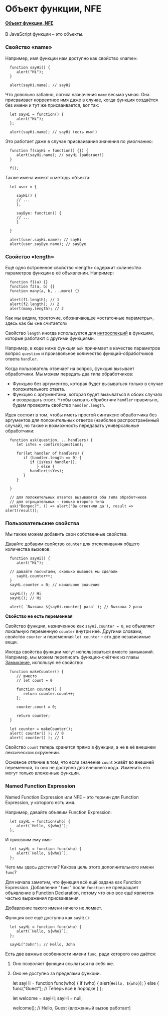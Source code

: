 # Объект функции, NFE

#### [Объект функции, NFE](https://learn.javascript.ru/function-object)

В JavaScript функции – это объекты.

### Свойство «name»

Например, имя функции нам доступно как свойство «name»:

      function sayHi() {
         alert("Hi");
      }
      
      alert(sayHi.name); // sayHi

Что довольно забавно, логика назначения `name` весьма умная. Она присваивает корректное имя даже в случае, когда функция
создаётся без имени и тут же присваивается, вот так:

      let sayHi = function() {
         alert("Hi");
      };
      
      alert(sayHi.name); // sayHi (есть имя!)

Это работает даже в случае присваивания значения по умолчанию:

      function f(sayHi = function() {}) {
         alert(sayHi.name); // sayHi (работает!)
      }
      
      f();

Также имена имеют и методы объекта:

      let user = {
      
         sayHi() {
         // ...
         },
         
         sayBye: function() {
         // ...
         }
      
      }
      
      alert(user.sayHi.name); // sayHi
      alert(user.sayBye.name); // sayBye

### Свойство «length»

Ещё одно встроенное свойство «length» содержит количество параметров функции в её объявлении. Например:

      function f1(a) {}
      function f2(a, b) {}
      function many(a, b, ...more) {}
      
      alert(f1.length); // 1
      alert(f2.length); // 2
      alert(many.length); // 2

Как мы видим, троеточие, обозначающее «остаточные параметры», здесь как бы «не считается»

Свойство `length` иногда используется
для [интроспекций](https://ru.wikipedia.org/wiki/%D0%98%D0%BD%D1%82%D1%80%D0%BE%D1%81%D0%BF%D0%B5%D0%BA%D1%86%D0%B8%D1%8F_(%D0%BF%D1%80%D0%BE%D0%B3%D1%80%D0%B0%D0%BC%D0%BC%D0%B8%D1%80%D0%BE%D0%B2%D0%B0%D0%BD%D0%B8%D0%B5))
в функциях, которые работают с другими функциями.

Например, в коде ниже функция `ask` принимает в качестве параметров вопрос `question` и произвольное количество
функций-обработчиков ответа `handler`.

Когда пользователь отвечает на вопрос, функция вызывает обработчики. Мы можем передать два типа обработчиков:

- Функцию без аргументов, которая будет вызываться только в случае положительного ответа.
- Функцию с аргументами, которая будет вызываться в обоих случаях и возвращать ответ.
  Чтобы вызвать обработчик `handler` правильно, будем проверять свойство `handler.length`.

Идея состоит в том, чтобы иметь простой синтаксис обработчика без аргументов для положительных ответов (наиболее
распространённый случай), но также и возможность передавать универсальные обработчики:

      function ask(question, ...handlers) {
         let isYes = confirm(question);
         
         for(let handler of handlers) {
            if (handler.length == 0) {
               if (isYes) handler();
                  } else {
               handler(isYes);
            }
         }
         
      }
      
      // для положительных ответов вызываются оба типа обработчиков
      // для отрицательных - только второго типа
      ask("Вопрос?", () => alert('Вы ответили да'), result => alert(result));

### Пользовательские свойства

Мы также можем добавить свои собственные свойства.

Давайте добавим свойство `counter` для отслеживания общего количества вызовов:

      function sayHi() {
         alert("Hi");
      
      // давайте посчитаем, сколько вызовов мы сделали
         sayHi.counter++;
      }
      sayHi.counter = 0; // начальное значение
      
      sayHi(); // Hi
      sayHi(); // Hi
      
      alert( `Вызвана ${sayHi.counter} раза` ); // Вызвана 2 раза

**Свойство не есть переменная**

Свойство функции, назначенное как `sayHi.counter = 0`, не объявляет локальную переменную `counter` внутри неё. Другими
словами, свойство `counter` и переменная `let counter` – это две независимые вещи.

Иногда свойства функции могут использоваться вместо замыканий. Например, мы можем переписать функцию-счётчик из
главы [Замыкание](https://learn.javascript.ru/closure), используя её свойство:

      function makeCounter() {
         // вместо
         // let count = 0
         
         function counter() {
            return counter.count++;
         };
         
         counter.count = 0;
         
         return counter;
      }
      
      let counter = makeCounter();
      alert( counter() ); // 0
      alert( counter() ); // 1

Свойство `count` теперь хранится прямо в функции, а не в её внешнем лексическом окружении.

Основное отличие в том, что если значение `count` живёт во внешней переменной, то оно не доступно для внешнего кода.
Изменить его могут только вложенные функции.

### Named Function Expression

Named Function Expression или NFE – это термин для Function Expression, у которого есть имя.

Например, давайте объявим Function Expression:

      let sayHi = function(who) {
         alert(`Hello, ${who}`);
      };

И присвоим ему имя:

      let sayHi = function func(who) {
         alert(`Hello, ${who}`);
      };

Чего мы здесь достигли? Какова цель этого дополнительного имени `func`?

Для начала заметим, что функция всё ещё задана как Function Expression. Добавление "`func`" после `function` не
превращает объявление в Function Declaration, потому что оно все ещё является частью выражения присваивания.

Добавление такого имени ничего не ломает.

Функция все ещё доступна как `sayHi()`:

      let sayHi = function func(who) {
         alert(`Hello, ${who}`);
      };
      
      sayHi("John"); // Hello, John

Есть две важные особенности имени `func`, ради которого оно даётся:

1. Оно позволяет функции ссылаться на себя же.
2. Оно не доступно за пределами функции.

      let sayHi = function func(who) {
         if (who) {
            alert(`Hello, ${who}`);
         } else {
            func("Guest"); // Теперь всё в порядке
         }
      };
   
      let welcome = sayHi;
      sayHi = null;
   
      welcome(); // Hello, Guest (вложенный вызов работает)

